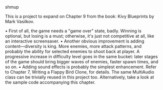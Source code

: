 shmup

This is a project to expand on Chapter 9 from the book: Kivy Blueprints by Mark Vasilkov.

• First of all, the game needs a "game over" state, badly. Winning is optional,
but losing is a must; otherwise, it's just not competitive at all, like an
interactive screensaver.
• Another obvious improvement is adding content—diversity is king. More
enemies, more attack patterns, and probably the ability for selected enemies
to shoot back at player. A progressive increase in difficulty level goes in the
same bucket: later stages of the game should bring bigger waves of enemies,
faster spawn times, and so on.
• Adding sound effects is probably the simplest enhancement. Refer to Chapter
7, Writing a Flappy Bird Clone, for details. The same MultiAudio class can be
trivially reused in this project too. Alternatively, take a look at the sample
code accompanying this chapter.
